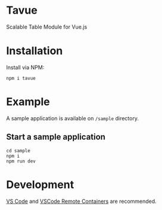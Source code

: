 # Tavue

Scalable Table Module for Vue.js

# Installation

Install via NPM:
```
npm i tavue
```

# Example

A sample application is available on `/sample` directory.

## Start a sample application
```
cd sample
npm i
npm run dev
```

# Development

[VS Code](https://code.visualstudio.com/) and [VSCode Remote Containers](https://code.visualstudio.com/docs/devcontainers/containers) are recommended.
